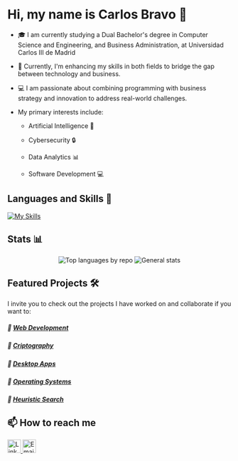 # Hi, my name is Carlos Bravo 👋
- 🎓 I am currently studying a Dual Bachelor's degree in Computer Science and Engineering, and Business Administration, at Universidad Carlos III de Madrid


- 🌱 Currently, I'm enhancing my skills in both fields to bridge the gap between technology and business.


- 💻 I am passionate about combining programming with business strategy and innovation to address real-world challenges.

  
- My primary interests include:

  - Artificial Intelligence 🤖
  
  - Cybersecurity 🔒
  
  - Data Analytics 📊
  
  - Software Development 💻



## Languages and Skills 🚀
[![My Skills](https://skillicons.dev/icons?i=c,py,html,css,js,mysql,git,vim,vscode,linux&perline=5)](https://skillicons.dev)

## Stats 📊

<div align="center">
  <img src="http://github-profile-summary-cards.vercel.app/api/cards/repos-per-language?username=CarlosBravoGarran&theme=radical" alt="Top languages by repo">
  <img src="http://github-profile-summary-cards.vercel.app/api/cards/stats?username=CarlosBravoGarran&theme=radical" alt="General stats">
</div>

## Featured Projects 🛠️

I invite you to check out the projects I have worked on and collaborate if you want to:
##### 📌 [Web Development](https://github.com/CarlosBravoGarran/Santas-Workshop)  
##### 📌 [Criptography](https://github.com/CarlosBravoGarran/crypto-notes)
##### 📌 [Desktop Apps](https://github.com/CarlosBravoGarran/PDF-Manager) 
##### 📌 [Operating Systems](https://github.com/CarlosBravoGarran/Multithread-Store)  
##### 📌 [Heuristic Search](https://github.com/CarlosBravoGarran/Airport-Manager)  




## 📫 How to reach me

<div style="display: inline-block;">
  <a href="https://www.linkedin.com/in/carlosbravogarr%C3%A1n/">
    <img src="https://skillicons.dev/icons?i=linkedin" width="30" alt="LinkedIn">
  </a>
  <a href="mailto:carlosbravogarran@gmail.com">
    <img src="https://skillicons.dev/icons?i=gmail&theme=light" width="30" alt="Email">
  </a>
</div>
